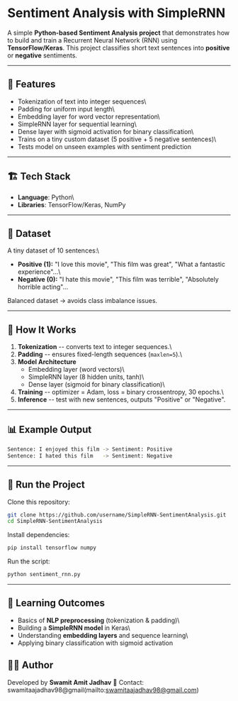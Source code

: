 # Sentiment Analysis with SimpleRNN

A simple **Python-based Sentiment Analysis project** that demonstrates
how to build and train a Recurrent Neural Network (RNN) using
**TensorFlow/Keras**. This project classifies short text sentences into
**positive** or **negative** sentiments.

------------------------------------------------------------------------

## 📌 Features

-   Tokenization of text into integer sequences\
-   Padding for uniform input length\
-   Embedding layer for word vector representation\
-   SimpleRNN layer for sequential learning\
-   Dense layer with sigmoid activation for binary classification\
-   Trains on a tiny custom dataset (5 positive + 5 negative sentences)\
-   Tests model on unseen examples with sentiment prediction

------------------------------------------------------------------------

## 🏗️ Tech Stack

-   **Language**: Python\
-   **Libraries**: TensorFlow/Keras, NumPy

------------------------------------------------------------------------

## 📂 Dataset

A tiny dataset of 10 sentences:\
- **Positive (1):** "I love this movie", "This film was great", "What a
fantastic experience"...\
- **Negative (0):** "I hate this movie", "This film was terrible",
"Absolutely horrible acting"...

Balanced dataset → avoids class imbalance issues.

------------------------------------------------------------------------

## 🔧 How It Works

1.  **Tokenization** -- converts text to integer sequences.\
2.  **Padding** -- ensures fixed-length sequences (`maxlen=5`).\
3.  **Model Architecture**
    -   Embedding layer (word vectors)\
    -   SimpleRNN layer (8 hidden units, tanh)\
    -   Dense layer (sigmoid for binary classification)\
4.  **Training** -- optimizer = Adam, loss = binary crossentropy, 30
    epochs.\
5.  **Inference** -- test with new sentences, outputs "Positive" or
    "Negative".

------------------------------------------------------------------------

## 📊 Example Output

``` bash
Sentence: I enjoyed this film -> Sentiment: Positive
Sentence: I hated this film   -> Sentiment: Negative
```

------------------------------------------------------------------------

## 🚀 Run the Project

Clone this repository:

``` bash
git clone https://github.com/username/SimpleRNN-SentimentAnalysis.git
cd SimpleRNN-SentimentAnalysis
```

Install dependencies:

``` bash
pip install tensorflow numpy
```

Run the script:

``` bash
python sentiment_rnn.py
```

------------------------------------------------------------------------

## 📘 Learning Outcomes

-   Basics of **NLP preprocessing** (tokenization & padding)\
-   Building a **SimpleRNN model** in Keras\
-   Understanding **embedding layers** and sequence learning\
-   Applying binary classification with sigmoid activation

## 👨‍💻 Author

Developed by **Swamit Amit Jadhav**
📧 Contact: swamitaajadhav98@gmail(mailto:swamitaajadhav98@gmail.com)
